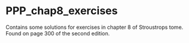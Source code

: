 # PPP_chap8_exercises
Contains some solutions for exercises in chapter 8 of Stroustrops tome. 
Found on page 300 of the second edition. 
